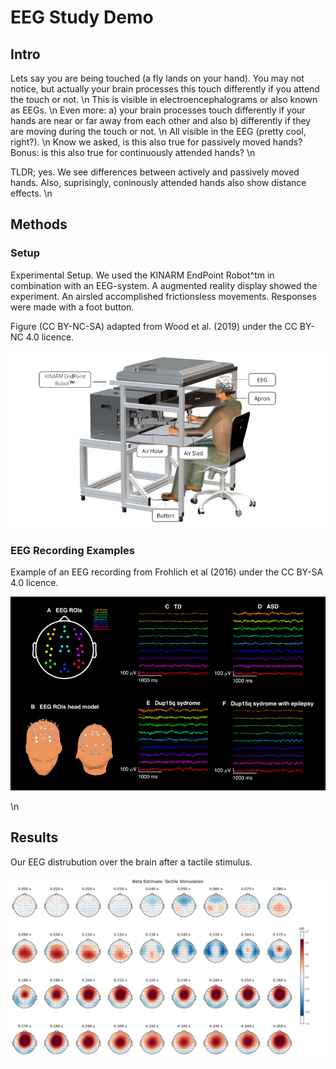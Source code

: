 # EEG Study Demo


## Intro 

Lets say you are being touched (a fly lands on your hand). You may not notice, but actually your brain processes this touch differently if you attend the touch or not. \n
This is visible in electroencephalograms or also known as EEGs. \n
Even more: a) your brain processes touch differently if your hands are near or far away from each other and also b) differently if they are moving during the touch or not. \n
All visible in the EEG (pretty cool, right?).
\n
Know we asked, is this also true for passively moved hands? Bonus: is this also true for continuously attended hands? \n

TLDR; yes. We see differences between actively and passively moved hands. Also, suprisingly, coninously attended hands also show distance effects. \n
 



## Methods

### Setup

Experimental Setup. We used the KINARM EndPoint Robot^tm in combination with an EEG-system. A augmented reality display showed the experiment. An airsled accomplished frictionsless movements. Responses were made with a foot button.

Figure (CC BY-NC-SA) adapted from Wood et al. (2019) under the CC BY-NC 4.0 licence.

![Setup](/Methods/Setup.png)


### EEG Recording Examples

Example of an EEG recording from Frohlich et al (2016) under the CC BY-SA 4.0 licence.

![EEGrecording](/Methods/EEG_Example.png)

\n


## Results


Our EEG distrubution over the brain after a tactile stimulus.

![Stimulus](/Results/TactileBeta.png)


